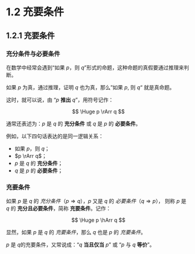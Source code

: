 # 1.2 充要条件

## 1.2.1 充要条件

### 充分条件与必要条件

在数学中经常会遇到“如果 $p$，则 $q$”形式的命题，这种命题的真假要通过推理来判断。

如果 $p$ 为真，通过推理，证明 $q$ 也为真，那么”如果 $p$, 则 $q$“ 就是真命题。

这时，就可以说，由 “$p$ **推出** $q$”，用符号记作：

$$
\Huge
p \rArr q
$$

通常还表述为：$p$ 是 $q$ 的 **充分条件** 或 $q$ 是 $p$ 的 **必要条件**。

例如，以下四句话表达的是同一逻辑关系：

- 如果 $p$，则 $q$；
- $p \rArr q$；
- $p$ 是 $q$ 的 **充分条件**；
- $q$ 是 $p$ 的 **必要条件**；

### 充要条件

如果 $p$ 是 $q$ 的 *充分条件*（$p \Rightarrow q$），$p$ 又是 $q$ 的 *必要条件*（$q \Rightarrow p$），
则称 $p$ 是 $q$ 的 **充分且必要条件**，简称 **充要条件**。记作：

$$
\Huge
p \hArr q
$$

显然，如果 $p$ 是 $q$ 的 *充要条件*，那么 $q$ 也是 $p$ 的 *充要条件*。

$p$ 是 $q$的充要条件，又常说成：“$q$ **当且仅当**  $p$” 或 “$p$ 与 $q$ **等价**”。